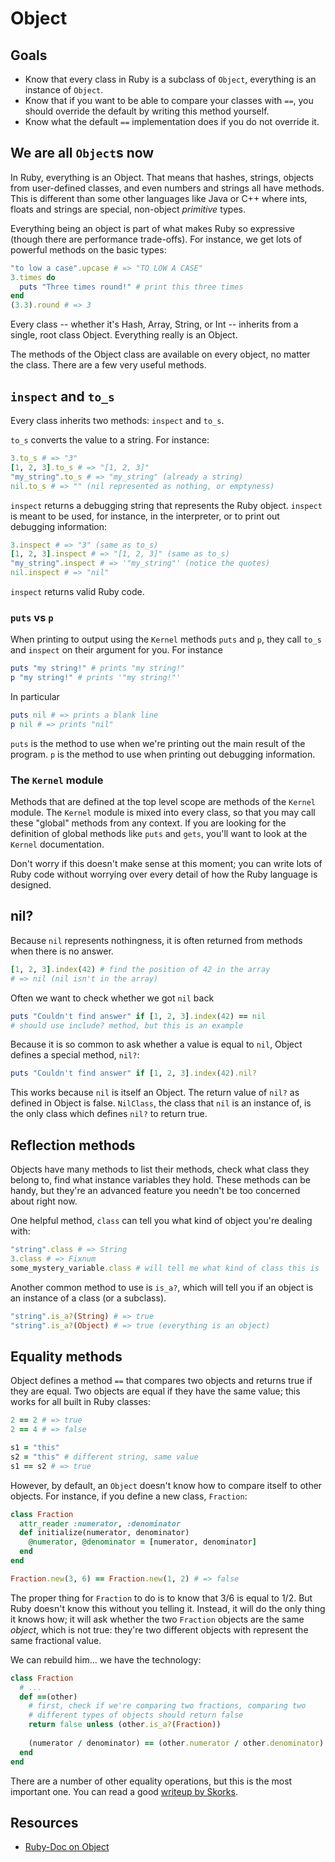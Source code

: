 # Object

## Goals

* Know that every class in Ruby is a subclass of `Object`, everything
  is an instance of `Object`.
* Know that if you want to be able to compare your classes with `==`,
  you should override the default by writing this method yourself.
* Know what the default `==` implementation does if you do not
  override it.

## We are all `Object`s now

In Ruby, everything is an Object. That means that hashes, strings,
objects from user-defined classes, and even numbers and strings all
have methods. This is different than some other languages like Java or
C++ where ints, floats and strings are special, non-object *primitive*
types.

Everything being an object is part of what makes Ruby so expressive
(though there are performance trade-offs). For instance, we get lots
of powerful methods on the basic types:

```ruby
"to low a case".upcase # => "TO LOW A CASE"
3.times do
  puts "Three times round!" # print this three times
end
(3.3).round # => 3
```

Every class -- whether it's Hash, Array, String, or Int -- inherits
from a single, root class Object. Everything really is an Object.

The methods of the Object class are available on every object, no
matter the class. There are a few very useful methods.

## `inspect` and `to_s`

Every class inherits two methods: `inspect` and `to_s`.

`to_s` converts the value to a string. For instance:

```ruby
3.to_s # => "3"
[1, 2, 3].to_s # => "[1, 2, 3]"
"my_string".to_s # => "my_string" (already a string)
nil.to_s # => "" (nil represented as nothing, or emptyness)
```

`inspect` returns a debugging string that represents the Ruby
object. `inspect` is meant to be used, for instance, in the
interpreter, or to print out debugging information:

```ruby
3.inspect # => "3" (same as to_s)
[1, 2, 3].inspect # => "[1, 2, 3]" (same as to_s)
"my_string".inspect # => '"my_string"' (notice the quotes)
nil.inspect # => "nil"
```

`inspect` returns valid Ruby code.

### `puts` vs `p`

When printing to output using the `Kernel` methods `puts` and `p`, they call
`to_s` and `inspect` on their argument for you. For instance

```ruby
puts "my string!" # prints "my string!"
p "my string!" # prints '"my string!"'
```

In particular

```ruby
puts nil # => prints a blank line
p nil # => prints "nil"
```

`puts` is the method to use when we're printing out the main result of
the program. `p` is the method to use when printing out debugging
information.

### The `Kernel` module

Methods that are defined at the top level scope are methods of the
`Kernel` module. The `Kernel` module is mixed into every class, so
that you may call these "global" methods from any context. If you are
looking for the definition of global methods like `puts` and `gets`,
you'll want to look at the `Kernel` documentation.

Don't worry if this doesn't make sense at this moment; you can write
lots of Ruby code without worrying over every detail of how the Ruby
language is designed.

## nil?

Because `nil` represents nothingness, it is often returned from
methods when there is no answer.

```ruby
[1, 2, 3].index(42) # find the position of 42 in the array
# => nil (nil isn't in the array)
```

Often we want to check whether we got `nil` back

```ruby
puts "Couldn't find answer" if [1, 2, 3].index(42) == nil
# should use include? method, but this is an example
```

Because it is so common to ask whether a value is equal to `nil`,
Object defines a special method, `nil?`:

```ruby
puts "Couldn't find answer" if [1, 2, 3].index(42).nil?
```

This works because `nil` is itself an Object. The return value of
`nil?` as defined in Object is false. `NilClass`, the class that `nil`
is an instance of, is the only class which defines `nil?` to return
true.

## Reflection methods

Objects have many methods to list their methods, check what class they
belong to, find what instance variables they hold. These methods can
be handy, but they're an advanced feature you needn't be too concerned
about right now.

One helpful method, `class` can tell you what kind of object you're
dealing with:

```ruby
"string".class # => String
3.class # => Fixnum
some_mystery_variable.class # will tell me what kind of class this is
```

Another common method to use is `is_a?`, which will tell you if an
object is an instance of a class (or a subclass).

```ruby
"string".is_a?(String) # => true
"string".is_a?(Object) # => true (everything is an object)
```

## Equality methods

Object defines a method `==` that compares two objects and returns
true if they are equal. Two objects are equal if they have the same
value; this works for all built in Ruby classes:

```ruby
2 == 2 # => true
2 == 4 # => false

s1 = "this"
s2 = "this" # different string, same value
s1 == s2 # => true
```

However, by default, an `Object` doesn't know how to compare itself to
other objects. For instance, if you define a new class, `Fraction`:

```ruby
class Fraction
  attr_reader :numerator, :denominator
  def initialize(numerator, denominator)
    @numerator, @denominator = [numerator, denominator]
  end
end

Fraction.new(3, 6) == Fraction.new(1, 2) # => false
```

The proper thing for `Fraction` to do is to know that 3/6 is equal to
1/2. But Ruby doesn't know this without you telling it. Instead, it
will do the only thing it knows how; it will ask whether the two
`Fraction` objects are the same *object*, which is not true: they're
two different objects with represent the same fractional value.

We can rebuild him... we have the technology:

```ruby
class Fraction
  # ...
  def ==(other)
    # first, check if we're comparing two fractions, comparing two
    # different types of objects should return false
    return false unless (other.is_a?(Fraction))
    
    (numerator / denominator) == (other.numerator / other.denominator)
  end
end
```

There are a number of other equality operations, but this is the most
important one. You can read a good
[writeup by Skorks][skorks-on-equality].

[skorks-on-equality]: http://www.skorks.com/2009/09/ruby-equality-and-object-comparison/

## Resources
* [Ruby-Doc on Object](http://ruby-doc.org/core-1.9.3/Object.html)
